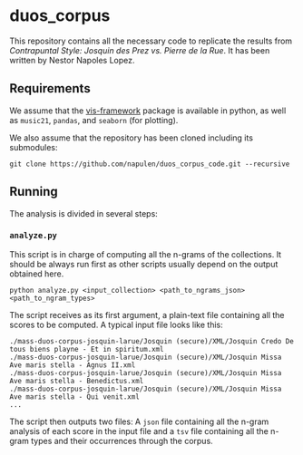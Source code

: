 # duos_corpus
This repository contains all the necessary code to replicate the results from *Contrapuntal Style: Josquin des Prez vs. Pierre de la Rue*. It has been written by Nestor Napoles Lopez.

## Requirements
We assume that the [vis-framework](https://github.com/ELVIS-Project/vis-framework) package is available in python, as well as `music21`, `pandas`, and `seaborn` (for plotting).

We also assume that the repository has been cloned including its submodules:
```
git clone https://github.com/napulen/duos_corpus_code.git --recursive
```

## Running
The analysis is divided in several steps:

### `analyze.py`

This script is in charge of computing all the n-grams of the collections. It should be always run first as other scripts usually depend on the output obtained here.
```
python analyze.py <input_collection> <path_to_ngrams_json> <path_to_ngram_types>
```

The script receives as its first argument, a plain-text file containing all the scores to be computed. A typical input file looks like this:
```
./mass-duos-corpus-josquin-larue/Josquin (secure)/XML/Josquin Credo De tous biens playne - Et in spiritum.xml
./mass-duos-corpus-josquin-larue/Josquin (secure)/XML/Josquin Missa Ave maris stella - Agnus II.xml
./mass-duos-corpus-josquin-larue/Josquin (secure)/XML/Josquin Missa Ave maris stella - Benedictus.xml
./mass-duos-corpus-josquin-larue/Josquin (secure)/XML/Josquin Missa Ave maris stella - Qui venit.xml
...
```

The script then outputs two files: A `json` file containing all the n-gram analysis of each score in the input file and a `tsv` file containing all the n-gram types and their occurrences through the corpus.
